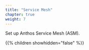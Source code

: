 ```yaml
---
title: "Service Mesh"
chapter: true
weight: 7
---
```

Set up Anthos Service Mesh (ASM).

{{% children showhidden="false" %}}